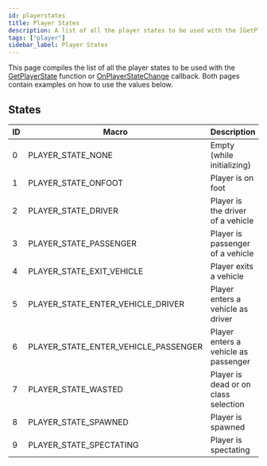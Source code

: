 ```yaml
---
id: playerstates
title: Player States
description: A list of all the player states to be used with the [GetPlayerState](../functions/GetPlayerState) function or [OnPlayerStateChange](../callbacks/OnPlayerStateChange) callback.
tags: ["player"]
sidebar_label: Player States
---
```


This page compiles the list of all the player states to be used with the [GetPlayerState](../functions/GetPlayerState) function or [OnPlayerStateChange](../callbacks/OnPlayerStateChange) callback. Both pages contain examples on how to use the values below.

## States

| ID  | Macro                                | Description                          |
| --- | ------------------------------------ | ------------------------------------ |
| 0   | PLAYER_STATE_NONE                    | Empty (while initializing)           |
| 1   | PLAYER_STATE_ONFOOT                  | Player is on foot                    |
| 2   | PLAYER_STATE_DRIVER                  | Player is the driver of a vehicle    |
| 3   | PLAYER_STATE_PASSENGER               | Player is passenger of a vehicle     |
| 4   | PLAYER_STATE_EXIT_VEHICLE            | Player exits a vehicle               |
| 5   | PLAYER_STATE_ENTER_VEHICLE_DRIVER    | Player enters a vehicle as driver    |
| 6   | PLAYER_STATE_ENTER_VEHICLE_PASSENGER | Player enters a vehicle as passenger |
| 7   | PLAYER_STATE_WASTED                  | Player is dead or on class selection |
| 8   | PLAYER_STATE_SPAWNED                 | Player is spawned                    |
| 9   | PLAYER_STATE_SPECTATING              | Player is spectating                 |

